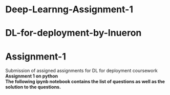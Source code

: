 # Deep-Learnng-Assignment-1
# DL-for-deployment-by-Inueron
# Assignment-1
Submission of assigned assignments for DL for deployment coursework
<br/><b> Assignment 1 on python
<br/> The following ipynb notebook contains the list of questions as well as the solution to the questions.
